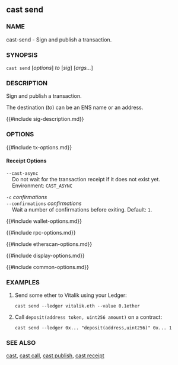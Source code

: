 ## cast send

### NAME

cast-send - Sign and publish a transaction.

### SYNOPSIS

``cast send`` [*options*] *to* [*sig*] [*args...*]

### DESCRIPTION

Sign and publish a transaction.

The destination (*to*) can be an ENS name or an address.

{{#include sig-description.md}}

### OPTIONS

{{#include tx-options.md}}

#### Receipt Options

`--cast-async`  
&nbsp;&nbsp;&nbsp;&nbsp;Do not wait for the transaction receipt if it does not exist yet.  
&nbsp;&nbsp;&nbsp;&nbsp;Environment: `CAST_ASYNC`

`-c` *confirmations*  
`--confirmations` *confirmations*  
&nbsp;&nbsp;&nbsp;&nbsp;Wait a number of confirmations before exiting. Default: `1`.

{{#include wallet-options.md}}

{{#include rpc-options.md}}

{{#include etherscan-options.md}}

{{#include display-options.md}}

{{#include common-options.md}}

### EXAMPLES

1. Send some ether to Vitalik using your Ledger:

       cast send --ledger vitalik.eth --value 0.1ether

2. Call `deposit(address token, uint256 amount)` on a contract:

       cast send --ledger 0x... "deposit(address,uint256)" 0x... 1

### SEE ALSO

[cast](./cast.md), [cast call](./cast-call.md), [cast publish](./cast-publish.md), [cast receipt](./cast-receipt.md)
